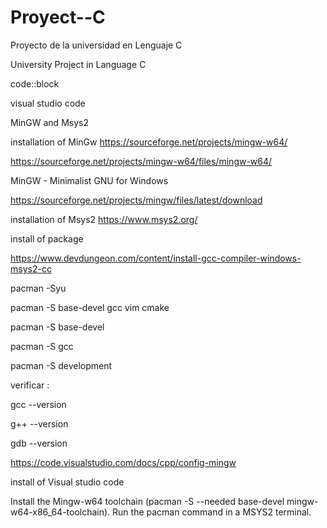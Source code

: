 # Proyect--C
Proyecto de la universidad  en Lenguaje C


University Project in Language C

code::block 

visual studio code

MinGW  and Msys2

installation of MinGw
https://sourceforge.net/projects/mingw-w64/

https://sourceforge.net/projects/mingw-w64/files/mingw-w64/

MinGW - Minimalist GNU for Windows

https://sourceforge.net/projects/mingw/files/latest/download

installation of Msys2
https://www.msys2.org/

install of package

https://www.devdungeon.com/content/install-gcc-compiler-windows-msys2-cc

pacman -Syu

pacman -S base-devel gcc vim cmake

pacman -S base-devel

pacman -S gcc

pacman -S development

verificar : 

gcc --version

g++ --version

gdb --version

https://code.visualstudio.com/docs/cpp/config-mingw

install of Visual studio code

Install the Mingw-w64 toolchain (pacman -S --needed base-devel mingw-w64-x86_64-toolchain). Run the pacman command in a MSYS2 terminal.
